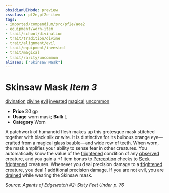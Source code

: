 ```yaml
---
obsidianUIMode: preview
cssclass: pf2e,pf2e-item
tags:
- imported/compendium/src/pf2e/aoe2
- equipment/worn-item
- trait/school/divination
- trait/tradition/divine
- trait/alignment/evil
- trait/equipment/invested
- trait/magical
- trait/rarity/uncommon
aliases: ["Skinsaw Mask"]
---
```

# Skinsaw Mask *Item 3*  
[divination](divination.md)  [divine](divine.md)  [evil](evil.md)  [invested](invested.md)  [magical](magical.md)  [uncommon](uncommon.md)  

- **Price** 30 gp
- **Usage** worn mask; **Bulk** L
- **Category** Worn

A patchwork of humanoid flesh makes up this grotesque mask stitched together with black silk or wire. It is distinctive for its bulbous orange eye— crafted from a magical glass bauble—and wide row of teeth. When worn, the mask amplifies your ability to sense fear in other creatures. You automatically know the value of the [frightened](conditions.md#Frightened) condition of any [observed](conditions.md#Observed) creature, and you gain a +1 item bonus to [Perception](../../skills.md#Perception) checks to [Seek](seek.md) [frightened](conditions.md#Frightened) creatures. Whenever you deal precision damage to a [frightened](conditions.md#Frightened) creature, you deal 1 additional precision damage. If you are not evil, you are [drained](conditions.md#Drained) while wearing the Skinsaw mask.

*Source: Agents of Edgewatch #2: Sixty Feet Under p. 76*